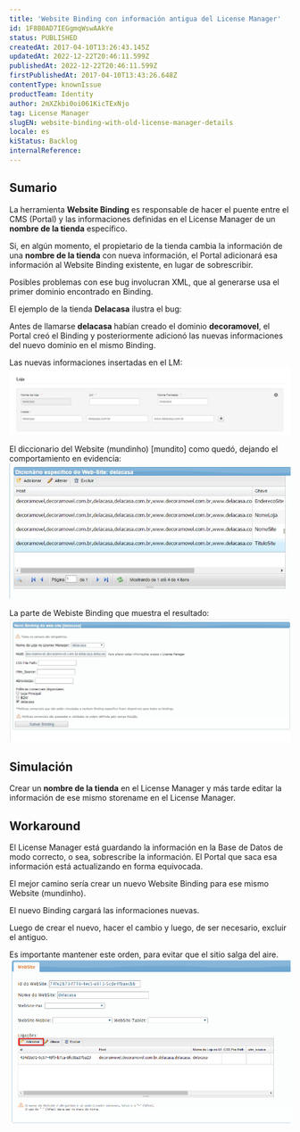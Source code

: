 ```yaml
---
title: 'Website Binding con información antigua del License Manager'
id: 1F8B0AD7IEGgmqWswAAkYe
status: PUBLISHED
createdAt: 2017-04-10T13:26:43.145Z
updatedAt: 2022-12-22T20:46:11.599Z
publishedAt: 2022-12-22T20:46:11.599Z
firstPublishedAt: 2017-04-10T13:43:26.648Z
contentType: knownIssue
productTeam: Identity
author: 2mXZkbi0oi061KicTExNjo
tag: License Manager
slugEN: website-binding-with-old-license-manager-details
locale: es
kiStatus: Backlog
internalReference: 
---
```


## Sumario

La herramienta __Website Binding__ es responsable de hacer el puente entre el CMS (Portal) y las informaciones definidas en el License Manager de un __nombre de la tienda__ específico. 

Si, en algún momento, el propietario de la tienda cambia la información de una __nombre de la tienda__ con nueva información, el Portal adicionará esa información al Website Binding existente, en lugar de sobrescribir.

Posibles problemas con ese bug involucran XML, que al generarse usa el primer dominio encontrado en Binding. 

El ejemplo de la tienda __Delacasa__ ilustra el bug:

Antes de llamarse __delacasa__ habían creado el dominio __decoramovel__, el Portal creó el Binding y posteriormente adicionó las nuevas informaciones del nuevo dominio en el mismo Binding.

Las nuevas informaciones insertadas en el LM:
![license-manager-delacasa](https://raw.githubusercontent.com/vtexdocs/known-issues/refs/heads/main/docs/es/known-issues/Identity/website-binding-con-informacion-antigua-del-license-manager_1.JPG) 

El diccionario del Website (mundinho) [mundito] como quedó, dejando el comportamiento en evidencia:
![dicionario-delacasa](https://raw.githubusercontent.com/vtexdocs/known-issues/refs/heads/main/docs/es/known-issues/Identity/website-binding-con-informacion-antigua-del-license-manager_2.JPG) 

La parte de Webiste Binding que muestra el resultado:
![binding-delacasa](https://raw.githubusercontent.com/vtexdocs/known-issues/refs/heads/main/docs/es/known-issues/Identity/website-binding-con-informacion-antigua-del-license-manager_3.JPG)

## Simulación

Crear un __nombre de la tienda__ en el License Manager y más tarde editar la información de ese mismo storename en el License Manager.

## Workaround

El License Manager está guardando la información en la Base de Datos de modo correcto, o sea, sobrescribe la información. El Portal que saca esa información está actualizando en forma equivocada.

El mejor camino sería crear un nuevo Website Binding para ese mismo Website (mundinho).

El nuevo Binding cargará las informaciones nuevas.

Luego de crear el nuevo, hacer el cambio y luego, de ser necesario, excluir el antiguo.

Es importante mantener este orden, para evitar que el sitio salga del aire.
![2017-04-10 10 40 41-Index](https://raw.githubusercontent.com/vtexdocs/known-issues/refs/heads/main/docs/es/known-issues/Identity/website-binding-con-informacion-antigua-del-license-manager_4.png)

